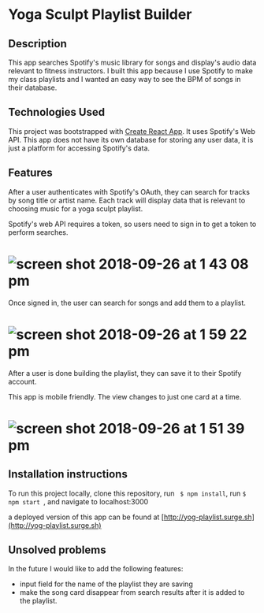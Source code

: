 # Yoga Sculpt Playlist Builder

## Description

This app searches Spotify's music library for songs and display's audio data relevant to fitness instructors.  I built this app because I use Spotify to make my class playlists and I wanted an easy way to see the BPM of songs in their database. 



## Technologies Used

This project was bootstrapped with [Create React App](https://github.com/facebookincubator/create-react-app).  It uses Spotify's Web API.  This app does not have its own database for storing any user data, it is just a platform for accessing Spotify's data.  

## Features

After a user authenticates with Spotify's OAuth, they can search for tracks by song title or artist name. Each track will display data that is relevant to choosing music for a yoga sculpt playlist.  

Spotify's web API requires a token, so users need to sign in to get a token to perform searches.  

# ![screen shot 2018-09-26 at 1 43 08 pm](https://user-images.githubusercontent.com/26101268/46099682-6abf2600-c195-11e8-80d6-c8b99d146d3f.png)


Once signed in, the user can search for songs and add them to a playlist.

# ![screen shot 2018-09-26 at 1 59 22 pm](https://user-images.githubusercontent.com/26101268/46099407-b7eec800-c194-11e8-9834-8996ffb57105.png)

After a user is done building the playlist, they can save it to their Spotify account.  

This app is mobile friendly.  The view changes to just one card at a time.

# ![screen shot 2018-09-26 at 1 51 39 pm](https://user-images.githubusercontent.com/26101268/46099134-ff288900-c193-11e8-9856-208f2d655be1.png)

## Installation instructions 

To run this project locally, clone this repository, run ``` $ npm install```, run ```$ npm start ```, and navigate to localhost:3000 

a deployed version of this app can be found at [http://yog-playlist.surge.sh](http://yog-playlist.surge.sh) 

## Unsolved problems 

In the future I would like to add the following features:
+ input field for the name of the playlist they are saving  
+ make the song card disappear from search results after it is added to the playlist.